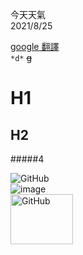 今天天氣
<br>
2021/8/25
<br>

[google 翻譯](https://translate.google.com.tw/?hl=zh-TW&tab=rT&sl=en&tl=zh-TW&text=Some%20result%20files%20or%20folders%20are%20already%20opened.%20Close%20all%20opened%20result%20files%20and%20file%20explorer%20windows%20and%20start%20processing%20again.&op=translate)
<br>
`*d*`
~~g~~

H1
===
H2
---
#####4

![GitHub](https://avatars2.githubusercontent.com/u/3265208?v=3&s=100 "GitHub,Social Coding")
<br>
![image](https://image2.cqcb.com/d/file/personage/2017-08-31/53beb7de4cd8dc2ef2639c949a679056.jpg)
<br>
<img src="https://image2.cqcb.com/d/file/personage/2017-08-31/53beb7de4cd8dc2ef2639c949a679056.jpg" alt="GitHub" title="GitHub,Social Coding" width="100" height="80" />



